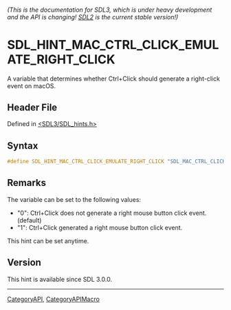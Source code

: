 ###### (This is the documentation for SDL3, which is under heavy development and the API is changing! [SDL2](https://wiki.libsdl.org/SDL2/) is the current stable version!)
# SDL_HINT_MAC_CTRL_CLICK_EMULATE_RIGHT_CLICK

A variable that determines whether Ctrl+Click should generate a right-click event on macOS.

## Header File

Defined in [<SDL3/SDL_hints.h>](https://github.com/libsdl-org/SDL/blob/main/include/SDL3/SDL_hints.h)

## Syntax

```c
#define SDL_HINT_MAC_CTRL_CLICK_EMULATE_RIGHT_CLICK "SDL_MAC_CTRL_CLICK_EMULATE_RIGHT_CLICK"
```

## Remarks

The variable can be set to the following values:

- "0": Ctrl+Click does not generate a right mouse button click event.
  (default)
- "1": Ctrl+Click generated a right mouse button click event.

This hint can be set anytime.

## Version

This hint is available since SDL 3.0.0.

----
[CategoryAPI](CategoryAPI), [CategoryAPIMacro](CategoryAPIMacro)

